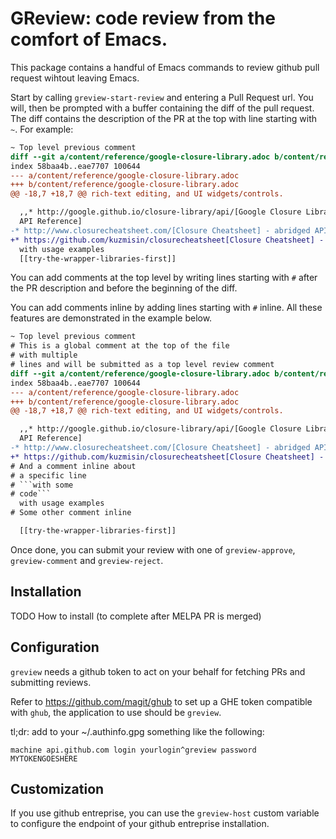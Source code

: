 # GReview: code review from the comfort of Emacs.

This package contains a handful of Emacs commands to review github pull request
wihtout leaving Emacs.


Start by calling `greview-start-review` and entering a Pull Request url. You will, then be prompted with a buffer containing the diff of the pull request. The diff contains the description of the PR at the top with line starting with `~`. For example:

```diff
~ Top level previous comment
diff --git a/content/reference/google-closure-library.adoc b/content/reference/google-closure-library.adoc
index 58baa4b..eae7707 100644
--- a/content/reference/google-closure-library.adoc
+++ b/content/reference/google-closure-library.adoc
@@ -18,7 +18,7 @@ rich-text editing, and UI widgets/controls.

  ,,* http://google.github.io/closure-library/api/[Google Closure Library
  API Reference]
-* http://www.closurecheatsheet.com/[Closure Cheatsheet] - abridged API
+* https://github.com/kuzmisin/closurecheatsheet[Closure Cheatsheet] - abridged API
  with usage examples
  [[try-the-wrapper-libraries-first]]
```

You can add comments at the top level by writing lines starting with `#` after the PR description and before the beginning of the diff.

You can add comments inline by adding lines starting with `#` inline. All these features are demonstrated in the example below.
```diff
~ Top level previous comment
# This is a global comment at the top of the file
# with multiple
# lines and will be submitted as a top level review comment
diff --git a/content/reference/google-closure-library.adoc b/content/reference/google-closure-library.adoc
index 58baa4b..eae7707 100644
--- a/content/reference/google-closure-library.adoc
+++ b/content/reference/google-closure-library.adoc
@@ -18,7 +18,7 @@ rich-text editing, and UI widgets/controls.

  ,,* http://google.github.io/closure-library/api/[Google Closure Library
  API Reference]
-* http://www.closurecheatsheet.com/[Closure Cheatsheet] - abridged API
+* https://github.com/kuzmisin/closurecheatsheet[Closure Cheatsheet] - abridged API
# And a comment inline about
# a specific line
# ```with some
# code```
  with usage examples
# Some other comment inline

  [[try-the-wrapper-libraries-first]]
```

Once done, you can submit your review with one of `greview-approve`, `greview-comment` and `greview-reject`.

## Installation

TODO How to install (to complete after MELPA PR is merged)

## Configuration

`greview` needs a github token to act on your behalf for fetching PRs and
submitting reviews.

Refer to https://github.com/magit/ghub to set up a GHE token compatible with
`ghub`, the application to use should be `greview`.

tl;dr: add to your ~/.authinfo.gpg something like the following:

```
machine api.github.com login yourlogin^greview password MYTOKENGOESHERE
```

## Customization

If you use github entreprise, you can use the `greview-host` custom variable to
configure the endpoint of your github entreprise installation.
